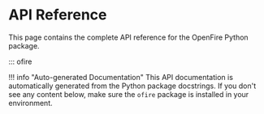 # API Reference

This page contains the complete API reference for the OpenFire Python package.

::: ofire

!!! info "Auto-generated Documentation"
    This API documentation is automatically generated from the Python package docstrings. 
    If you don't see any content below, make sure the `ofire` package is installed in your environment.